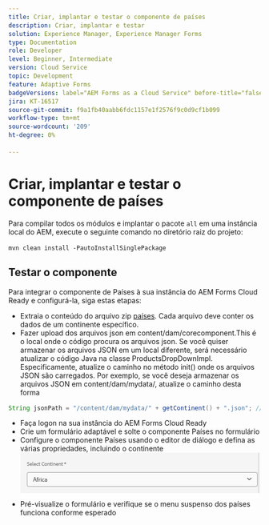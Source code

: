 ```yaml
---
title: Criar, implantar e testar o componente de países
description: Criar, implantar e testar
solution: Experience Manager, Experience Manager Forms
type: Documentation
role: Developer
level: Beginner, Intermediate
version: Cloud Service
topic: Development
feature: Adaptive Forms
badgeVersions: label="AEM Forms as a Cloud Service" before-title="false"
jira: KT-16517
source-git-commit: f9a1fb40aabb6fdc1157e1f2576f9c0d9cf1b099
workflow-type: tm+mt
source-wordcount: '209'
ht-degree: 0%

---
```


# Criar, implantar e testar o componente de países

Para compilar todos os módulos e implantar o pacote `all` em uma instância local do AEM, execute o seguinte comando no diretório raiz do projeto:

```mvn clean install -PautoInstallSinglePackage```

## Testar o componente

Para integrar o componente de Países à sua instância do AEM Forms Cloud Ready e configurá-la, siga estas etapas:

* Extraia o conteúdo do arquivo zip [países](assets/countries.zip). Cada arquivo deve conter os dados de um continente específico.
* Fazer upload dos arquivos json em content/dam/corecomponent.This é o local onde o código procura os arquivos json. Se você quiser armazenar os arquivos JSON em um local diferente, será necessário atualizar o código Java na classe ProductsDropDownImpl. Especificamente, atualize o caminho no método init() onde os arquivos JSON são carregados. Por exemplo, se você deseja armazenar os arquivos JSON em content/dam/mydata/, atualize o caminho desta forma

```java
String jsonPath = "/content/dam/mydata/" + getContinent() + ".json"; // Update path accordingly
```

* Faça logon na sua instância do AEM Forms Cloud Ready
* Crie um formulário adaptável e solte o componente Países no formulário
* Configure o componente Países usando o editor de diálogo e defina as várias propriedades, incluindo o continente
  ![continente](assets/select-continent.png)
* Pré-visualize o formulário e verifique se o menu suspenso dos países funciona conforme esperado


